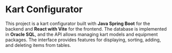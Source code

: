 # Kart Configurator

This project is a kart configurator built with **Java Spring Boot** for the backend and **React with Vite** for the frontend. The database is implemented in **Oracle SQL**, and the API allows managing kart models and equipment packages. The interface provides features for displaying, sorting, adding, and deleting items from tables.
